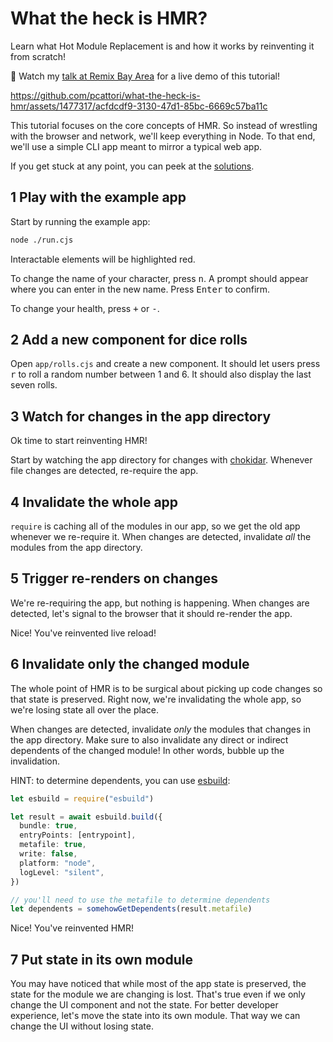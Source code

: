 # What the heck is HMR?

Learn what Hot Module Replacement is and how it works by reinventing it from scratch!

🎥 Watch my [talk at Remix Bay Area](https://www.youtube.com/watch?v=e5M_5jKPaL4) for a live demo of this tutorial!

https://github.com/pcattori/what-the-heck-is-hmr/assets/1477317/acfdcdf9-3130-47d1-85bc-6669c57ba11c

This tutorial focuses on the core concepts of HMR.
So instead of wrestling with the browser and network, we'll keep everything in Node.
To that end, we'll use a simple CLI app meant to mirror a typical web app.

If you get stuck at any point, you can peek at the [solutions](./solution).

## 1 Play with the example app

Start by running the example app:

```sh
node ./run.cjs
```

Interactable elements will be highlighted red.

To change the name of your character, press <kbd>n</kbd>.
A prompt should appear where you can enter in the new name.
Press <kbd>Enter</kbd> to confirm.

To change your health, press <kbd>+</kbd> or <kbd>-</kbd>.

## 2 Add a new component for dice rolls

Open `app/rolls.cjs` and create a new component.
It should let users press <kbd>r</kbd> to roll a random number between 1 and 6.
It should also display the last seven rolls.

## 3 Watch for changes in the app directory

Ok time to start reinventing HMR!

Start by watching the app directory for changes with [chokidar](https://github.com/paulmillr/chokidar).
Whenever file changes are detected, re-require the app.

## 4 Invalidate the whole app

`require` is caching all of the modules in our app, so we get the old app whenever we re-require it.
When changes are detected, invalidate _all_ the modules from the app directory.

## 5 Trigger re-renders on changes

We're re-requiring the app, but nothing is happening.
When changes are detected, let's signal to the browser that it should re-render the app.

Nice! You've reinvented live reload!

## 6 Invalidate only the changed module

The whole point of HMR is to be surgical about picking up code changes so that state is preserved.
Right now, we're invalidating the whole app, so we're losing state all over the place.

When changes are detected, invalidate _only_ the modules that changes in the app directory.
Make sure to also invalidate any direct or indirect dependents of the changed module!
In other words, bubble up the invalidation.

HINT: to determine dependents, you can use [esbuild](https://esbuild.github.io/):

```ts
let esbuild = require("esbuild")

let result = await esbuild.build({
  bundle: true,
  entryPoints: [entrypoint],
  metafile: true,
  write: false,
  platform: "node",
  logLevel: "silent",
})

// you'll need to use the metafile to determine dependents
let dependents = somehowGetDependents(result.metafile)
```

Nice! You've reinvented HMR!

## 7 Put state in its own module

You may have noticed that while most of the app state is preserved, the state for the module we are changing is lost.
That's true even if we only change the UI component and not the state.
For better developer experience, let's move the state into its own module.
That way we can change the UI without losing state.
